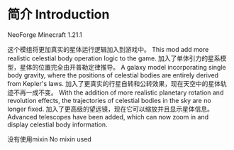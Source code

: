 
简介 Introduction
=======

NeoForge Minecraft 1.21.1

这个模组将更加真实的星体运行逻辑加入到游戏中。
This mod add more realistic celestial body operation logic to the game.
加入了单体引力的星系模型，星体的位置完全由开普勒定律推导。
A galaxy model incorporating single body gravity, where the positions of celestial bodies are entirely derived from Kepler's laws.
加入了更真实的行星自转和公转效果，现在天空中的星体轨迹不再一成不变。
With the addition of more realistic planetary rotation and revolution effects, the trajectories of celestial bodies in the sky are no longer fixed.
加入了更高级的望远镜，现在它可以缩放并且显示星体信息。
Advanced telescopes have been added, which can now zoom in and display celestial body information.

没有使用mixin
No mixin used
